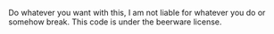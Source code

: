Do whatever you want with this, I am not liable for whatever you do or somehow break. This code is under the beerware license.
